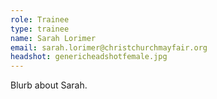 ```yaml
---
role: Trainee
type: trainee
name: Sarah Lorimer
email: sarah.lorimer@christchurchmayfair.org
headshot: genericheadshotfemale.jpg
---
```

Blurb about Sarah.
